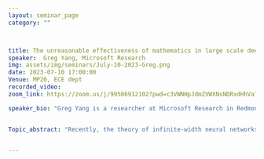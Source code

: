 ```yaml
---
layout: seminar_page
category: ""



title: The unreasonable effectiveness of mathematics in large scale deep learning
speaker:  Greg Yang, Microsoft Research
img: assets/img/seminars/July-10-2023-Greg.png
date: 2023-07-10 17:00:00 
Venue: MP20, ECE dept
recorded_video: 
zoom_link: https://zoom.us/j/99506912102?pwd=c3VWNHpJdmZVWXNsNDRxdHhVaTBuZz09

speaker_bio: "Greg Yang is a researcher at Microsoft Research in Redmond, Washington. He joined MSR after he obtained Bachelor's in Mathematics and Master's degrees in Computer Science from Harvard University, respectively advised by ST Yau and Alexander Rush. He won the Hoopes prize at Harvard for best undergraduate thesis as well as Honorable Mention for the AMS-MAA-SIAM Morgan Prize, the highest honor in the world for an undergraduate in mathematics. He gave an invited talk at the International Congress of Chinese Mathematicians 2019."


Topic_abstract: "Recently, the theory of infinite-width neural networks led to the first technology, muTransfer, for tuning enormous neural networks that are too expensive to train more than once. For example, this allowed us to tune the 6.7 billion parameter version of GPT-3 using only 7% of its pretraining compute budget, and with some asterisks, we get a performance comparable to the original GPT-3 model with twice the parameter count. In this talk, I will explain the core insight behind this theory. In fact, this is an instance of what I call the *Optimal Scaling Thesis*, which connects infinite-size limits for general notions of 'size' to the optimal design of large models in practice. I'll end with several concrete key mathematical research questions whose resolutions will have incredible impact on the future of AI."


---
```


